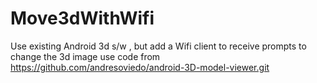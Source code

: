 # Move3dWithWifi
Use existing Android 3d s/w , but add a Wifi client to receive prompts to change the 3d image
use code from https://github.com/andresoviedo/android-3D-model-viewer.git
